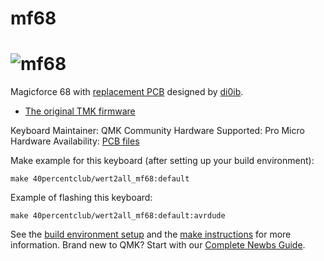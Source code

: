 # mf68

![mf68](https://3.bp.blogspot.com/-0YCA3Hx2Rq0/WD3U3GWhyvI/AAAAAAAB_Uo/RWTeyCPblGcxDrDwT9WL9ck2ZRuR26DgACLcB/s640/IMG_20161129_063741.jpg)
===

Magicforce 68 with [replacement PCB](https://github.com/di0ib/tmk_keyboard/tree/master/keyboard/mf68) designed by [di0ib](https://github.com/di0ib).

* [The original TMK firmware](https://github.com/di0ib/tmk_keyboard/tree/master/keyboard/mf68)

Keyboard Maintainer: QMK Community
Hardware Supported: Pro Micro  
Hardware Availability: [PCB files](https://github.com/di0ib/tmk_keyboard/tree/master/keyboard/mf68/pcb)

Make example for this keyboard (after setting up your build environment):

    make 40percentclub/wert2all_mf68:default
Example of flashing this keyboard:

    make 40percentclub/wert2all_mf68:default:avrdude

See the [build environment setup](https://docs.qmk.fm/#/getting_started_build_tools) and the [make instructions](https://docs.qmk.fm/#/getting_started_make_guide) for more information. Brand new to QMK? Start with our [Complete Newbs Guide](https://docs.qmk.fm/#/newbs).
